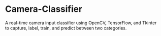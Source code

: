 # Camera-Classifier
A real-time camera input classifier using OpenCV, TensorFlow, and Tkinter to capture, label, train, and predict between two categories.
